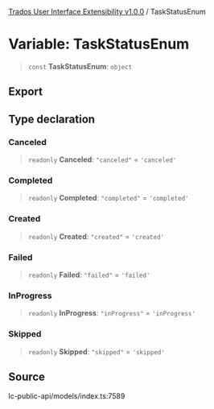 [Trados User Interface Extensibility v1.0.0](../wiki/globals) / TaskStatusEnum

# Variable: TaskStatusEnum

> `const` **TaskStatusEnum**: `object`

## Export

## Type declaration

### Canceled

> `readonly` **Canceled**: `"canceled"` = `'canceled'`

### Completed

> `readonly` **Completed**: `"completed"` = `'completed'`

### Created

> `readonly` **Created**: `"created"` = `'created'`

### Failed

> `readonly` **Failed**: `"failed"` = `'failed'`

### InProgress

> `readonly` **InProgress**: `"inProgress"` = `'inProgress'`

### Skipped

> `readonly` **Skipped**: `"skipped"` = `'skipped'`

## Source

lc-public-api/models/index.ts:7589

